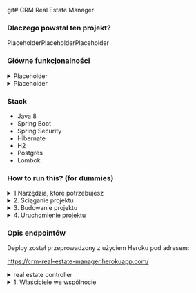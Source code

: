git# CRM Real Estate Manager

### Dlaczego powstał ten projekt?

PlaceholderPlaceholderPlaceholder

### Główne funkcjonalności 

<details><summary> Placeholder </summary>
<p>
PlaceholderPlaceholderPlaceholder

- PlaceholderPlaceholderPlaceholder
- PlaceholderPlaceholderPlaceholder
</p>
</details>

<details><summary> Placeholder </summary>
<p>

PlaceholderPlaceholderPlaceholder

- PlaceholderPlaceholderPlaceholder
</p>
</details>

### Stack

* Java 8
* Spring Boot
* Spring Security
* Hibernate
* H2
* Postgres
* Lombok

### How to run this? (for dummies)
<details><summary> 1.Narzędzia, które potrzebujesz </summary>
<p>

* Java 8 - Placeholder
* Maven - https://maven.apache.org/download.cgi
* Projekt - https://github.com/Dragdas/CRM-real-estate-manager
</p>
</details>

<details><summary> 2.  Ściąganie projektu </summary>
<p>

#### Nie masz gita:
* otwórz link https://github.com/Dragdas/PressArticleApi.git
* kliknij zielony przycisk "code" a następnie "download zip"

#### Masz gita:
* przejdź do folderu, do którego chcesz ściągnąć projekt
* uruchom cmd (możesz wpisać cmd w pasku adresu)
* użyj komendy:
```
git clone https://github.com/Dragdas/PressArticleApi.git
```
</p>
</details>

<details><summary> 3. Budowanie projektu </summary>
<p>

#### Jeżeli mvn jest zdefiniowany w Twoich zmiennych środowiskowych:
* przejdź do ściągniętego repozytorium (przez cmd lub ponownie wpisz cmd w adresie folderu)
* użyj komendy
```
mvn clean install
```
#### Jeżeli mvn nie jest zdefiniowane w Twoich zmiennych środowiskowych:

* możesz podać dokladną ścieżkę do pliku mvn znajdującego się w archiwum z pkt 1.
  Przykładowa komenda:
```
  "C:\Program Files\maven\bin\mvn" clean install
```
</p>
</details>

<details><summary> 4. Uruchomienie projektu </summary>
<p>

#### Jeżeli chcesz użyć mavena
* w głównym folderze projektu użyj komendy:
```
  mvn spring-boot:run
```

#### Jeżeli Java jest zdefiniowana w Twoich zmiennych środowiskowych
* przejdź do folderu target w ściągniętym repozytorium
* użyj komendy:
```
java -jar PressArticleApi-0.0.1-SNAPSHOT.jar
```
#### Jeżeli Java nie jest zdefiniowana w Twoich zmiennych środowiskowych
* użyj dokładnej ścieżki do pliku Java.exe znajdującego się w Java JDK z pkt 1. Przykładowa komenda:
```
"C:\Program Files\Java\jdk-11.0.15.1\bin\java" -jar PressArticleApi-0.0.1-SNAPSHOT.jar
```
</p>
</details>

### Opis endpointów

Deploy został przeprowadzony z użyciem Heroku pod adresem: 

https://crm-real-estate-manager.herokuapp.com/

<details><summary> real estate controller </summary>
<p>
Zmapowany pod adresem 

```
root- https://crm-real-estate-manager.herokuapp.com/v1/realestate
```
Udostępnia metody do: 
- GET - root - zwraca wszystkie nieruchomości
- GET - root + /id/{realEstateId} - zwraca nieruchomość o podanym ID
- GET - root + /owner/{ownerId}" - zwraca wszystkie nieruchomości danego właściciela 
- POST - root - dodaje nieruchomość wymaga w request body JSON w którym jest sprecyzowany przynajmniej ownerId
- PUT - root + /updateOwner?realEstateID

- PlaceholderPlaceholderPlaceholder
- PlaceholderPlaceholderPlaceholder
</p>
</details>
<details><summary> 1. Właściciele we wspólnocie </summary>
<p>

#### Get all owners

```http
  GET /v1/owners
```

#### Get owner

```http
  GET /v1/owners/${ownerId}
```

| Parameter | Type   | Description                        |
| :-------- | :----- | :--------------------------------- |
| `ownerId` | `Long` | **Required**. Id of owner to fetch |

#### Delete owner

```http
  DELETE /v1/owners/${ownerId}
```

| Parameter | Type   | Description                         |
| :-------- | :----- | :---------------------------------  |
| `ownerId` | `Long` | **Required**. Id of owner to delete |

#### Edit owner

```http
  PUT /v1/owners
```

| Parameter           | Type     | Description                       |
| :------------------ | :------- | :-------------------------------  |
| `ownerId`           | `String` | **Required**. Id of owner to edit |
| `personalData`      | `String` | Owner's personal data             |
| `forwardingAddress` | `String` | Accomodation address              |
| `dataToInvoice`     | `String` | Data to invoice                   |
| `addressToInvoice`  | `String` | Address to send invoice to        |

#### Create owner

```http
  POST /v1/owners
```

| Parameter           | Type     | Description                       |
| :------------------ | :------- | :-------------------------------  |
| `ownerId`           | `String` | **Required**. Id of owner to edit |
| `personalData`      | `String` | Owner's personal data             |
| `forwardingAddress` | `String` | Accomodation address              |
| `dataToInvoice`     | `String` | Data to invoice                   |
| `addressToInvoice`  | `String` | Address to send invoice to        |
</p>
</details>


